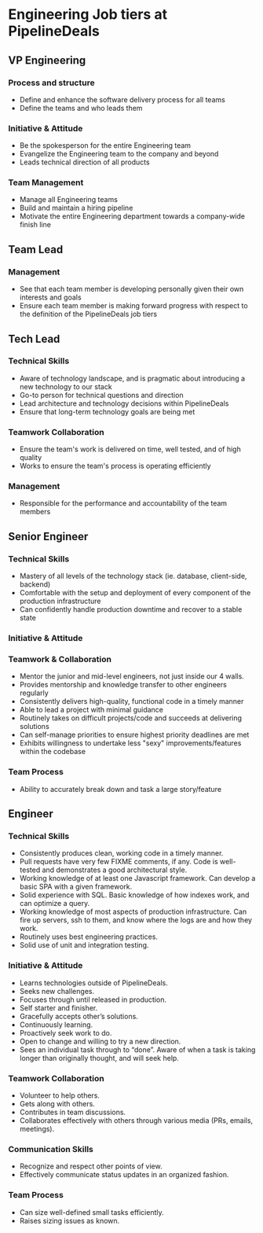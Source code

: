 # Engineering Job tiers at PipelineDeals

## VP Engineering

### Process and structure
 * Define and enhance the software delivery process for all teams
 * Define the teams and who leads them

### Initiative & Attitude
 * Be the spokesperson for the entire Engineering team
 * Evangelize the Engineering team to the company and beyond
 * Leads technical direction of all products

### Team Management
 * Manage all Engineering teams
 * Build and maintain a hiring pipeline
 * Motivate the entire Engineering department towards a company-wide finish line

## Team Lead

### Management
 * See that each team member is developing personally given their own interests and goals
 * Ensure each team member is making forward progress with respect to the definition of the PipelineDeals job tiers

## Tech Lead

### Technical Skills

 * Aware of technology landscape, and is pragmatic about introducing a new technology to our stack
 * Go-to person for technical questions and direction
 * Lead architecture and technology decisions within PipelineDeals
 * Ensure that long-term technology goals are being met

### Teamwork Collaboration
 * Ensure the team's work is delivered on time, well tested, and of high quality
 * Works to ensure the team's process is operating efficiently

### Management
 * Responsible for the performance and accountability of the team members

## Senior Engineer

### Technical Skills
 * Mastery of all levels of the technology stack (ie. database, client-side, backend)
 * Comfortable with the setup and deployment of every component of the production infrastructure
 * Can confidently handle production downtime and recover to a stable state

### Initiative & Attitude

### Teamwork & Collaboration
 * Mentor the junior and mid-level engineers, not just inside our 4 walls.
 * Provides mentorship and knowledge transfer to other engineers regularly
 * Consistently delivers high-quality, functional code in a timely manner
 * Able to lead a project with minimal guidance
 * Routinely takes on difficult projects/code and succeeds at delivering solutions
 * Can self-manage priorities to ensure highest priority deadlines are met
 * Exhibits willingness to undertake less "sexy" improvements/features within the codebase

### Team Process
 * Ability to accurately break down and task a large story/feature

## Engineer

### Technical Skills
 * Consistently produces clean, working code in a timely manner.
 * Pull requests have very few FIXME comments, if any.  Code is well-tested and demonstrates a good architectural style.
 * Working knowledge of at least one Javascript framework.  Can develop a basic SPA with a given framework.
 * Solid experience with SQL.  Basic knowledge of how indexes work, and can optimize a query.
 * Working knowledge of most aspects of production infrastructure.  Can fire up servers, ssh to them, and know where the logs are and how they work.
 * Routinely uses best engineering practices.
 * Solid use of unit and integration testing.

### Initiative & Attitude
 * Learns technologies outside of PipelineDeals.
 * Seeks new challenges.
 * Focuses through until released in production.
 * Self starter and finisher.
 * Gracefully accepts other’s solutions.
 * Continuously learning.
 * Proactively seek work to do.
 * Open to change and willing to try a new direction.
 * Sees an individual task through to “done”.  Aware of when a task is taking longer than originally thought, and will seek help.

### Teamwork Collaboration
 * Volunteer to help others.
 * Gets along with others.
 * Contributes in team discussions.
 * Collaborates effectively with others through various media (PRs, emails, meetings).

### Communication Skills
 * Recognize and respect other points of view.
 * Effectively communicate status updates in an organized fashion.

### Team Process
 * Can size well-defined small tasks efficiently.
 * Raises sizing issues as known.
